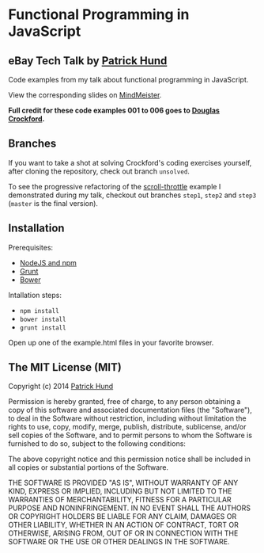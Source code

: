 # Functional Programming in JavaScript

## eBay Tech Talk by [Patrick Hund](http://www.twitter.com/wiekatz)

Code examples from my talk about functional programming in JavaScript.

View the corresponding slides on [MindMeister](http://www.mindmeister.com/489584519/ebay-tech-talk-by-patrick-hund-18-dec-2014).

**Full credit for these code examples 001 to 006 goes to [Douglas Crockford](http://www.crockford.com/).**

## Branches

If you want to take a shot at solving Crockford's coding exercises yourself, after cloning the repository, check out
branch `unsolved`.

To see the progressive refactoring of the [scroll-throttle](examples/100_scroll-throttle/example.js) example I demonstrated
during my talk, checkout out branches `step1`, `step2` and `step3` (`master` is the final version).

## Installation

Prerequisites:

* [NodeJS and npm](http://nodejs.org/)
* [Grunt](http://gruntjs.com/)
* [Bower](http://bower.io/)

Intallation steps:

* `npm install`
* `bower install`
* `grunt install`

Open up one of the example.html files in your favorite browser.

## The MIT License (MIT)

Copyright (c) 2014 [Patrick Hund](https://github.com/pahund)

Permission is hereby granted, free of charge, to any person obtaining a copy
of this software and associated documentation files (the "Software"), to deal
in the Software without restriction, including without limitation the rights
to use, copy, modify, merge, publish, distribute, sublicense, and/or sell
copies of the Software, and to permit persons to whom the Software is
furnished to do so, subject to the following conditions:

The above copyright notice and this permission notice shall be included in
all copies or substantial portions of the Software.

THE SOFTWARE IS PROVIDED "AS IS", WITHOUT WARRANTY OF ANY KIND, EXPRESS OR
IMPLIED, INCLUDING BUT NOT LIMITED TO THE WARRANTIES OF MERCHANTABILITY,
FITNESS FOR A PARTICULAR PURPOSE AND NONINFRINGEMENT. IN NO EVENT SHALL THE
AUTHORS OR COPYRIGHT HOLDERS BE LIABLE FOR ANY CLAIM, DAMAGES OR OTHER
LIABILITY, WHETHER IN AN ACTION OF CONTRACT, TORT OR OTHERWISE, ARISING FROM,
OUT OF OR IN CONNECTION WITH THE SOFTWARE OR THE USE OR OTHER DEALINGS IN
THE SOFTWARE.
